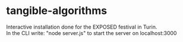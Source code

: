 # tangible-algorithms
Interactive installation done for the EXPOSED festival in Turin. </br>
In the CLI write: "node server.js" to start the server on localhost:3000
